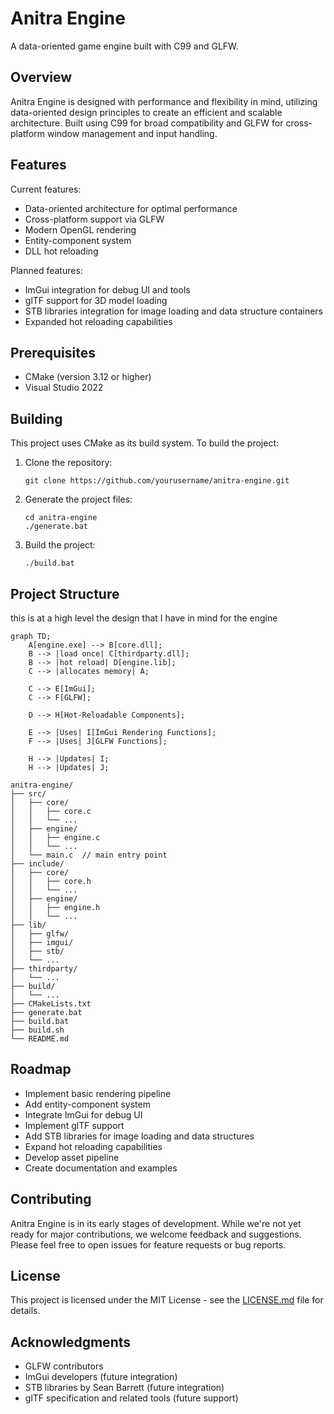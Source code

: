 # Anitra Engine

A data-oriented game engine built with C99 and GLFW.

## Overview

Anitra Engine is designed with performance and flexibility in mind, utilizing data-oriented design principles to create an efficient and scalable architecture. Built using C99 for broad compatibility and GLFW for cross-platform window management and input handling.

## Features

Current features:
- Data-oriented architecture for optimal performance
- Cross-platform support via GLFW
- Modern OpenGL rendering
- Entity-component system
- DLL hot reloading

Planned features:
- ImGui integration for debug UI and tools
- glTF support for 3D model loading
- STB libraries integration for image loading and data structure containers
- Expanded hot reloading capabilities

## Prerequisites

- CMake (version 3.12 or higher)
- Visual Studio 2022

## Building

This project uses CMake as its build system. To build the project:

1. Clone the repository:

    ```batch
    git clone https://github.com/yourusername/anitra-engine.git
    ```

2. Generate the project files:

    ```batch
    cd anitra-engine
    ./generate.bat
    ```

3. Build the project:

    ```batch
    ./build.bat
    ```

## Project Structure
this is at a high level the design that I have in mind for the engine
```mermaid
graph TD;
    A[engine.exe] --> B[core.dll];
    B --> |load once| C[thirdparty.dll];
    B --> |hot reload| D[engine.lib];
    C --> |allocates memory| A;

    C --> E[ImGui];
    C --> F[GLFW];
    
    D --> H[Hot-Reloadable Components];
    
    E --> |Uses| I[ImGui Rendering Functions];
    F --> |Uses| J[GLFW Functions];
    
    H --> |Updates| I;
    H --> |Updates| J;
```

```batch
anitra-engine/
├── src/
│   ├── core/
│   │   ├── core.c
│   │   └── ...
│   ├── engine/
│   │   ├── engine.c
│   │   └── ...
│   └── main.c  // main entry point
├── include/
│   ├── core/
│   │   ├── core.h
│   │   └── ...
│   ├── engine/
│   │   ├── engine.h
│   │   └── ...
├── lib/
│   ├── glfw/
│   ├── imgui/
│   ├── stb/
│   └── ...
├── thirdparty/
│   └── ...
├── build/
│   └── ...
├── CMakeLists.txt
├── generate.bat
├── build.bat
├── build.sh
└── README.md
```

## Roadmap

- Implement basic rendering pipeline
- Add entity-component system
- Integrate ImGui for debug UI
- Implement glTF support
- Add STB libraries for image loading and data structures
- Expand hot reloading capabilities
- Develop asset pipeline
- Create documentation and examples

## Contributing

Anitra Engine is in its early stages of development. While we're not yet ready for major contributions, we welcome feedback and suggestions. Please feel free to open issues for feature requests or bug reports.

## License

This project is licensed under the MIT License - see the [LICENSE.md](LICENSE.md) file for details.

## Acknowledgments

- GLFW contributors
- ImGui developers (future integration)
- STB libraries by Sean Barrett (future integration)
- glTF specification and related tools (future support)
